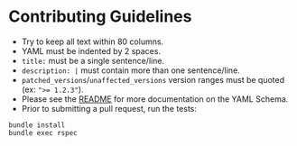 # Contributing Guidelines

* Try to keep all text within 80 columns.
* YAML must be indented by 2 spaces.
* `title:` must be a single sentence/line.
* `description: |` must contain more than one sentence/line.
* `patched_versions`/`unaffected_versions` version ranges must be quoted
  (ex: `">= 1.2.3"`).
* Please see the [README](README.md#schema) for more documentation on the
  YAML Schema.
* Prior to submitting a pull request, run the tests:

```
bundle install
bundle exec rspec
```
